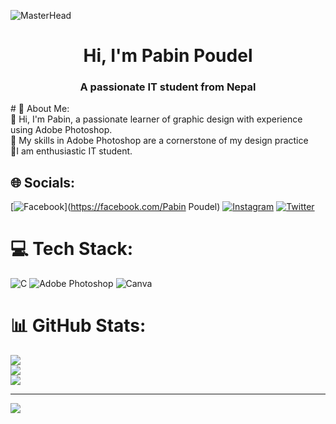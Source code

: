 ![MasterHead]( https://rishavanand.github.io/static/images/greetings.gif) 
<h1 align="center">Hi, I'm Pabin Poudel</h1>
<h3 align="center">A passionate IT student from Nepal</h3>
# 💫 About Me: <br>
🌱 Hi, I'm Pabin, a passionate learner of graphic design with experience using Adobe Photoshop. <br> 💬 My skills in Adobe Photoshop are a cornerstone of my design practice<br> 💬I am enthusiastic IT student.<br>


## 🌐 Socials:
[![Facebook](https://img.shields.io/badge/Facebook-%231877F2.svg?logo=Facebook&logoColor=white)](https://facebook.com/Pabin Poudel) [![Instagram](https://img.shields.io/badge/Instagram-%23E4405F.svg?logo=Instagram&logoColor=white)](https://instagram.com/pabinn_) [![Twitter](https://img.shields.io/badge/Twitter-%231DA1F2.svg?logo=Twitter&logoColor=white)](https://twitter.com/PabinPoudel) 

# 💻 Tech Stack:
![C](https://img.shields.io/badge/c-%2300599C.svg?style=for-the-badge&logo=c&logoColor=white) ![Adobe Photoshop](https://img.shields.io/badge/adobephotoshop-%2331A8FF.svg?style=for-the-badge&logo=adobephotoshop&logoColor=white) ![Canva](https://img.shields.io/badge/Canva-%2300C4CC.svg?style=for-the-badge&logo=Canva&logoColor=white)
# 📊 GitHub Stats:
![](https://github-readme-stats.vercel.app/api?username=pabinn&theme=swift&hide_border=false&include_all_commits=true&count_private=true)<br/>
![](https://github-readme-streak-stats.herokuapp.com/?user=pabinn&theme=swift&hide_border=false)<br/>
![](https://github-readme-stats.vercel.app/api/top-langs/?username=pabinn&theme=swift&hide_border=false&include_all_commits=true&count_private=true&layout=compact)


---
[![](https://visitcount.itsvg.in/api?id=pabinn&icon=0&color=0)](https://visitcount.itsvg.in)


